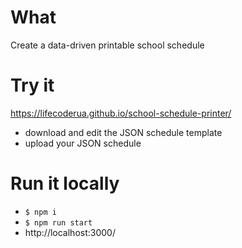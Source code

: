 # What

Create a data-driven printable school schedule

# Try it

https://lifecoderua.github.io/school-schedule-printer/

- download and edit the JSON schedule template
- upload your JSON schedule

# Run it locally

- `$ npm i`
- `$ npm run start`
- http://localhost:3000/